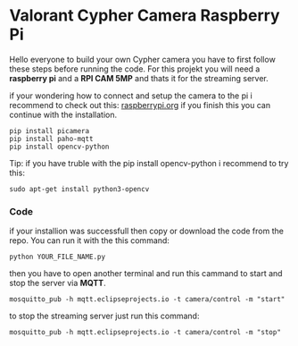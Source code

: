 # Valorant Cypher Camera Raspberry Pi
Hello everyone to build your own Cypher camera you have to first follow these steps before running the code. For this projekt you will need a **raspberry pi** and a **RPI CAM 5MP** and thats it for the streaming server. 

if your wondering how to connect and setup the camera to the pi i recommend to check out this: [raspberrypi.org](https://projects.raspberrypi.org/en/projects/getting-started-with-picamera/0) if you finish this you can continue with the installation. 
```
pip install picamera
pip install paho-mqtt
pip install opencv-python
```
Tip: if you have truble with the pip install opencv-python i recommend to try this: 
```
sudo apt-get install python3-opencv
```
### Code
if your installion was successfull then copy or download the code from the repo.
You can run it with the this command: 
```
python YOUR_FILE_NAME.py
````
then you have to open another terminal and run this cammand to start and stop the server via **MQTT**. 
```
mosquitto_pub -h mqtt.eclipseprojects.io -t camera/control -m "start"
````
to stop the streaming server just run this command:
```
mosquitto_pub -h mqtt.eclipseprojects.io -t camera/control -m "stop"
```

